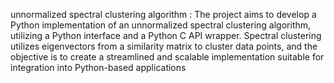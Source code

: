  unnormalized spectral clustering algorithm : The project aims to develop a Python 
implementation of an unnormalized spectral clustering algorithm, utilizing a Python 
interface and a Python C API wrapper. Spectral clustering utilizes eigenvectors from a 
similarity matrix to cluster data points, and the objective is to create a streamlined and 
scalable implementation suitable for integration into Python-based applications

